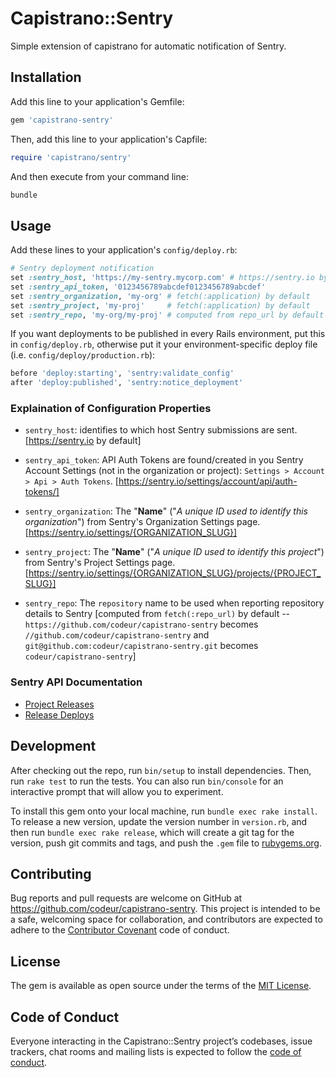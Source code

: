 # Capistrano::Sentry

Simple extension of capistrano for automatic notification of Sentry.

## Installation

Add this line to your application's Gemfile:

```ruby
gem 'capistrano-sentry'
```

Then, add this line to your application's Capfile:

```ruby
require 'capistrano/sentry'
```

And then execute from your command line:

```bash
bundle
```

## Usage

Add these lines to your application's `config/deploy.rb`:

```ruby
# Sentry deployment notification
set :sentry_host, 'https://my-sentry.mycorp.com' # https://sentry.io by default
set :sentry_api_token, '0123456789abcdef0123456789abcdef'
set :sentry_organization, 'my-org' # fetch(:application) by default
set :sentry_project, 'my-proj'     # fetch(:application) by default
set :sentry_repo, 'my-org/my-proj' # computed from repo_url by default
```

If you want deployments to be published in every Rails environment, put this in `config/deploy.rb`, otherwise put it your environment-specific deploy file (i.e. `config/deploy/production.rb`):
```ruby
before 'deploy:starting', 'sentry:validate_config'
after 'deploy:published', 'sentry:notice_deployment'
```

### Explaination of Configuration Properties

* `sentry_host`: identifies to which host Sentry submissions are sent. [https://sentry.io by default]

* `sentry_api_token`: API Auth Tokens are found/created in you Sentry Account Settings (not in the organization or project): `Settings > Account > Api > Auth Tokens`.
 [https://sentry.io/settings/account/api/auth-tokens/]

* `sentry_organization`: The "**Name**" ("*A unique ID used to identify this organization*") from Sentry's Organization Settings page.
[https://sentry.io/settings/{ORGANIZATION_SLUG}]

* `sentry_project`: The "**Name**" ("*A unique ID used to identify this project*") from Sentry's Project Settings page.
[https://sentry.io/settings/{ORGANIZATION_SLUG}/projects/{PROJECT_SLUG}]

* `sentry_repo`: The `repository` name to be used when reporting repository details to Sentry [computed from `fetch(:repo_url)` by default -- `https://github.com/codeur/capistrano-sentry` becomes `//github.com/codeur/capistrano-sentry` and `git@github.com:codeur/capistrano-sentry.git` becomes `codeur/capistrano-sentry`]

### Sentry API Documentation
* [Project Releases](https://docs.sentry.io/api/releases/post-project-releases/)
* [Release Deploys](https://docs.sentry.io/api/releases/post-release-deploys/)

## Development

After checking out the repo, run `bin/setup` to install dependencies. Then, run `rake test` to run the tests. You can also run `bin/console` for an interactive prompt that will allow you to experiment.

To install this gem onto your local machine, run `bundle exec rake install`. To release a new version, update the version number in `version.rb`, and then run `bundle exec rake release`, which will create a git tag for the version, push git commits and tags, and push the `.gem` file to [rubygems.org](https://rubygems.org).

## Contributing

Bug reports and pull requests are welcome on GitHub at https://github.com/codeur/capistrano-sentry. This project is intended to be a safe, welcoming space for collaboration, and contributors are expected to adhere to the [Contributor Covenant](http://contributor-covenant.org) code of conduct.

## License

The gem is available as open source under the terms of the [MIT License](https://opensource.org/licenses/MIT).

## Code of Conduct

Everyone interacting in the Capistrano::Sentry project’s codebases, issue trackers, chat rooms and mailing lists is expected to follow the [code of conduct](https://github.com/codeur/capistrano-sentry/blob/master/CODE_OF_CONDUCT.md).
